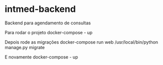 # intmed-backend


Backend para agendamento de consultas

Para rodar o projeto 
docker-compose - up


Depois rode as migrações 
docker-compose run web /usr/local/bin/python manage.py migrate


E novamente 
docker-compose - up
